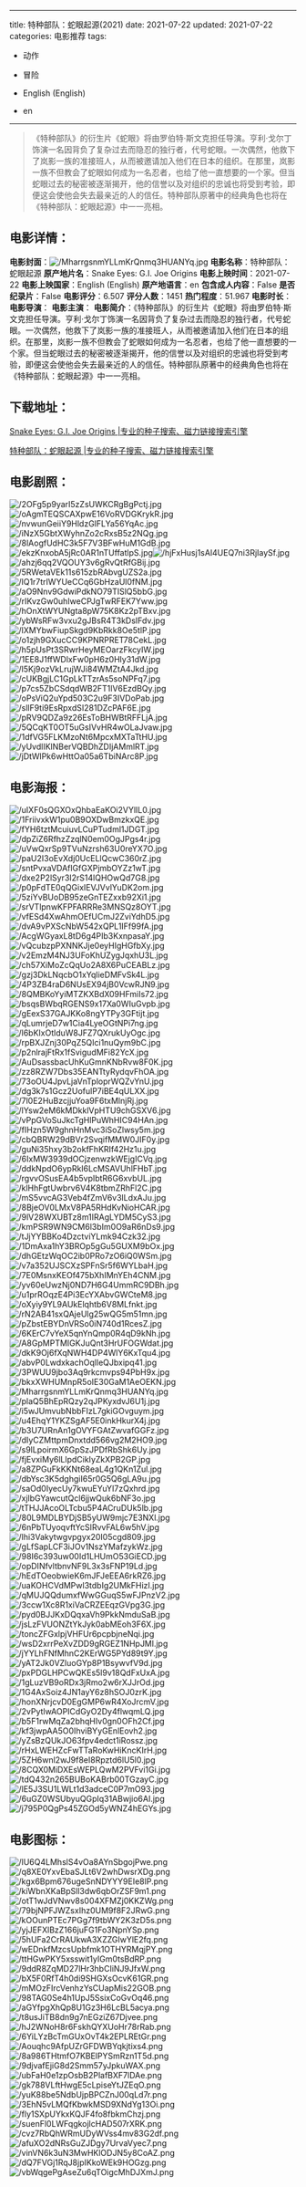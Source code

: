 
---
title: 特种部队：蛇眼起源(2021)
date: 2021-07-22
updated: 2021-07-22
categories: 电影推荐
tags:
- 动作
- 冒险

- English (English)
- en
---


> 《特种部队》的衍生片《蛇眼》将由罗伯特·斯文克担任导演。亨利·戈尔丁饰演一名因背负了复杂过去而隐忍的独行者，代号蛇眼。一次偶然，他救下了岚影一族的准接班人，从而被邀请加入他们在日本的组织。在那里，岚影一族不但教会了蛇眼如何成为一名忍者，也给了他一直想要的一个家。但当蛇眼过去的秘密被逐渐揭开，他的信誉以及对组织的忠诚也将受到考验，即便这会使他会失去最亲近的人的信任。特种部队原著中的经典角色也将在《特种部队：蛇眼起源》中一一亮相。

## **电影详情**：

**电影封面**：<img src="https://image.tmdb.org/t/p/w200/MharrgsnmYLLmKrQnmq3HUANYq.jpg" alt="/MharrgsnmYLLmKrQnmq3HUANYq.jpg" title="/MharrgsnmYLLmKrQnmq3HUANYq.jpg">
**电影名称**：特种部队：蛇眼起源
**原产地片名**：Snake Eyes: G.I. Joe Origins
**电影上映时间**：2021-07-22
**电影上映国家**：English (English)
**原产地语言**：en
**包含成人内容**：False
**是否纪录片**：False
**电影评分**：6.507
**评分人数**：1451
**热门程度**：51.967
**电影时长**：
**电影导演**：
**电影主演**：
**电影简介**：《特种部队》的衍生片《蛇眼》将由罗伯特·斯文克担任导演。亨利·戈尔丁饰演一名因背负了复杂过去而隐忍的独行者，代号蛇眼。一次偶然，他救下了岚影一族的准接班人，从而被邀请加入他们在日本的组织。在那里，岚影一族不但教会了蛇眼如何成为一名忍者，也给了他一直想要的一个家。但当蛇眼过去的秘密被逐渐揭开，他的信誉以及对组织的忠诚也将受到考验，即便这会使他会失去最亲近的人的信任。特种部队原著中的经典角色也将在《特种部队：蛇眼起源》中一一亮相。

## **下载地址**：
[Snake Eyes: G.I. Joe Origins |专业的种子搜索、磁力链接搜索引擎](https://movie.amd794.com:2083/?search=Snake%20Eyes%3A%20G.I.%20Joe%20Origins&ordering=&mode=match_phrase&page_size=10&page=1)

[特种部队：蛇眼起源 |专业的种子搜索、磁力链接搜索引擎](https://movie.amd794.com:2083/?search=%E7%89%B9%E7%A7%8D%E9%83%A8%E9%98%9F%EF%BC%9A%E8%9B%87%E7%9C%BC%E8%B5%B7%E6%BA%90&ordering=&mode=match_phrase&page_size=10&page=1)
 

## **电影剧照**：
<img src="https://image.tmdb.org/t/p/original/2OFg5p9yarI5zZsUWKCRgBgPctj.jpg" alt="/2OFg5p9yarI5zZsUWKCRgBgPctj.jpg" title="/2OFg5p9yarI5zZsUWKCRgBgPctj.jpg"><img src="https://image.tmdb.org/t/p/original/oAgmTEQSCAXpwE16VoRVDGKrykR.jpg" alt="/oAgmTEQSCAXpwE16VoRVDGKrykR.jpg" title="/oAgmTEQSCAXpwE16VoRVDGKrykR.jpg"><img src="https://image.tmdb.org/t/p/original/nvwunGeiiY9HldzGlFLYa56YqAc.jpg" alt="/nvwunGeiiY9HldzGlFLYa56YqAc.jpg" title="/nvwunGeiiY9HldzGlFLYa56YqAc.jpg"><img src="https://image.tmdb.org/t/p/original/iNzX5GbtXWyhnZo2cRxsB5z2NQg.jpg" alt="/iNzX5GbtXWyhnZo2cRxsB5z2NQg.jpg" title="/iNzX5GbtXWyhnZo2cRxsB5z2NQg.jpg"><img src="https://image.tmdb.org/t/p/original/8lAogfUdHC3k5F7V3BFwHuM1GdB.jpg" alt="/8lAogfUdHC3k5F7V3BFwHuM1GdB.jpg" title="/8lAogfUdHC3k5F7V3BFwHuM1GdB.jpg"><img src="https://image.tmdb.org/t/p/original/ekzKnxobA5jRc0AR1nTUffatlpS.jpg" alt="/ekzKnxobA5jRc0AR1nTUffatlpS.jpg" title="/ekzKnxobA5jRc0AR1nTUffatlpS.jpg"><img src="https://image.tmdb.org/t/p/original/hjFxHusj1sAl4UEQ7ni3RjIaySf.jpg" alt="/hjFxHusj1sAl4UEQ7ni3RjIaySf.jpg" title="/hjFxHusj1sAl4UEQ7ni3RjIaySf.jpg"><img src="https://image.tmdb.org/t/p/original/ahzj6qq2VQOUY3v6gRvQtRfGBij.jpg" alt="/ahzj6qq2VQOUY3v6gRvQtRfGBij.jpg" title="/ahzj6qq2VQOUY3v6gRvQtRfGBij.jpg"><img src="https://image.tmdb.org/t/p/original/5RWetaVEk11s615zbRAbvgUZS2a.jpg" alt="/5RWetaVEk11s615zbRAbvgUZS2a.jpg" title="/5RWetaVEk11s615zbRAbvgUZS2a.jpg"><img src="https://image.tmdb.org/t/p/original/lQ1r7trIWYUeCCq6GbHzaUl0fNM.jpg" alt="/lQ1r7trIWYUeCCq6GbHzaUl0fNM.jpg" title="/lQ1r7trIWYUeCCq6GbHzaUl0fNM.jpg"><img src="https://image.tmdb.org/t/p/original/aO9Nnv9GdwiPdkNO79TISlQ5bbG.jpg" alt="/aO9Nnv9GdwiPdkNO79TISlQ5bbG.jpg" title="/aO9Nnv9GdwiPdkNO79TISlQ5bbG.jpg"><img src="https://image.tmdb.org/t/p/original/rIKvzGw0uhIweCPJgTwRFEK7Yww.jpg" alt="/rIKvzGw0uhIweCPJgTwRFEK7Yww.jpg" title="/rIKvzGw0uhIweCPJgTwRFEK7Yww.jpg"><img src="https://image.tmdb.org/t/p/original/hOnXtWYUNgta8pW75K8Kz2pTBxv.jpg" alt="/hOnXtWYUNgta8pW75K8Kz2pTBxv.jpg" title="/hOnXtWYUNgta8pW75K8Kz2pTBxv.jpg"><img src="https://image.tmdb.org/t/p/original/ybWsRFw3vxu2gJBsR4T3kDsIFdv.jpg" alt="/ybWsRFw3vxu2gJBsR4T3kDsIFdv.jpg" title="/ybWsRFw3vxu2gJBsR4T3kDsIFdv.jpg"><img src="https://image.tmdb.org/t/p/original/lXMYbwFiupSkgd9KbRkk8Oe5tlP.jpg" alt="/lXMYbwFiupSkgd9KbRkk8Oe5tlP.jpg" title="/lXMYbwFiupSkgd9KbRkk8Oe5tlP.jpg"><img src="https://image.tmdb.org/t/p/original/o1zjh9GXucCC9KPNRPRET78CekL.jpg" alt="/o1zjh9GXucCC9KPNRPRET78CekL.jpg" title="/o1zjh9GXucCC9KPNRPRET78CekL.jpg"><img src="https://image.tmdb.org/t/p/original/h5pUsPt3SRwrHeyMEOarzFkcyIW.jpg" alt="/h5pUsPt3SRwrHeyMEOarzFkcyIW.jpg" title="/h5pUsPt3SRwrHeyMEOarzFkcyIW.jpg"><img src="https://image.tmdb.org/t/p/original/1EE8J1ffWDlxFw0pH6z0Hly31dW.jpg" alt="/1EE8J1ffWDlxFw0pH6z0Hly31dW.jpg" title="/1EE8J1ffWDlxFw0pH6z0Hly31dW.jpg"><img src="https://image.tmdb.org/t/p/original/l5Kj9ozVkLrujWJi84WMZtA4Jkd.jpg" alt="/l5Kj9ozVkLrujWJi84WMZtA4Jkd.jpg" title="/l5Kj9ozVkLrujWJi84WMZtA4Jkd.jpg"><img src="https://image.tmdb.org/t/p/original/cUKBgjLC1GpLkTTzrAs5soNPFq7.jpg" alt="/cUKBgjLC1GpLkTTzrAs5soNPFq7.jpg" title="/cUKBgjLC1GpLkTTzrAs5soNPFq7.jpg"><img src="https://image.tmdb.org/t/p/original/p7cs5ZbCSdqdWB2FT1lV6EzdBQy.jpg" alt="/p7cs5ZbCSdqdWB2FT1lV6EzdBQy.jpg" title="/p7cs5ZbCSdqdWB2FT1lV6EzdBQy.jpg"><img src="https://image.tmdb.org/t/p/original/oPsViQ2uYpd503C2u9F3IVDoPab.jpg" alt="/oPsViQ2uYpd503C2u9F3IVDoPab.jpg" title="/oPsViQ2uYpd503C2u9F3IVDoPab.jpg"><img src="https://image.tmdb.org/t/p/original/sllF9ti9EsRpxdSI281DZcPAF6E.jpg" alt="/sllF9ti9EsRpxdSI281DZcPAF6E.jpg" title="/sllF9ti9EsRpxdSI281DZcPAF6E.jpg"><img src="https://image.tmdb.org/t/p/original/pRV9QDZa9z26EsToBHWBtRFFLjA.jpg" alt="/pRV9QDZa9z26EsToBHWBtRFFLjA.jpg" title="/pRV9QDZa9z26EsToBHWBtRFFLjA.jpg"><img src="https://image.tmdb.org/t/p/original/5QCqKT0OT5uGsIVvHR4wOLaJvaw.jpg" alt="/5QCqKT0OT5uGsIVvHR4wOLaJvaw.jpg" title="/5QCqKT0OT5uGsIVvHR4wOLaJvaw.jpg"><img src="https://image.tmdb.org/t/p/original/1dfVG5FLKMzoNt6MpcxMXTaTtHU.jpg" alt="/1dfVG5FLKMzoNt6MpcxMXTaTtHU.jpg" title="/1dfVG5FLKMzoNt6MpcxMXTaTtHU.jpg"><img src="https://image.tmdb.org/t/p/original/yUvdlIKlNBerVQBDhZDIjAMmlRT.jpg" alt="/yUvdlIKlNBerVQBDhZDIjAMmlRT.jpg" title="/yUvdlIKlNBerVQBDhZDIjAMmlRT.jpg"><img src="https://image.tmdb.org/t/p/original/jDtWlPk6wHttOa05a6TbiNArc8P.jpg" alt="/jDtWlPk6wHttOa05a6TbiNArc8P.jpg" title="/jDtWlPk6wHttOa05a6TbiNArc8P.jpg">

## **电影海报**：
<img src="https://image.tmdb.org/t/p/original/uIXF0sQGXOxQhbaEaKOi2VYlIL0.jpg" alt="/uIXF0sQGXOxQhbaEaKOi2VYlIL0.jpg" title="/uIXF0sQGXOxQhbaEaKOi2VYlIL0.jpg"><img src="https://image.tmdb.org/t/p/original/1FriivxkW1pu0B9OXDwBmzkxQE.jpg" alt="/1FriivxkW1pu0B9OXDwBmzkxQE.jpg" title="/1FriivxkW1pu0B9OXDwBmzkxQE.jpg"><img src="https://image.tmdb.org/t/p/original/fYH6tztMcuiuvLCuPTudml1JDGT.jpg" alt="/fYH6tztMcuiuvLCuPTudml1JDGT.jpg" title="/fYH6tztMcuiuvLCuPTudml1JDGT.jpg"><img src="https://image.tmdb.org/t/p/original/dpZiZ6RfhzZzqlN0em0OgJPgs4r.jpg" alt="/dpZiZ6RfhzZzqlN0em0OgJPgs4r.jpg" title="/dpZiZ6RfhzZzqlN0em0OgJPgs4r.jpg"><img src="https://image.tmdb.org/t/p/original/uVwQxrSp9TVuNzrsh63U0reYX7O.jpg" alt="/uVwQxrSp9TVuNzrsh63U0reYX7O.jpg" title="/uVwQxrSp9TVuNzrsh63U0reYX7O.jpg"><img src="https://image.tmdb.org/t/p/original/paU2I3oEvXdj0UcELlQcwC360rZ.jpg" alt="/paU2I3oEvXdj0UcELlQcwC360rZ.jpg" title="/paU2I3oEvXdj0UcELlQcwC360rZ.jpg"><img src="https://image.tmdb.org/t/p/original/sntPvxaVDAflGfGXPjmbOYZz1wT.jpg" alt="/sntPvxaVDAflGfGXPjmbOYZz1wT.jpg" title="/sntPvxaVDAflGfGXPjmbOYZz1wT.jpg"><img src="https://image.tmdb.org/t/p/original/dxe2P2lSyr3I2rS14lQHOwQd7G8.jpg" alt="/dxe2P2lSyr3I2rS14lQHOwQd7G8.jpg" title="/dxe2P2lSyr3I2rS14lQHOwQd7G8.jpg"><img src="https://image.tmdb.org/t/p/original/p0pFdTE0qQGixIEVJVvlYuDK2om.jpg" alt="/p0pFdTE0qQGixIEVJVvlYuDK2om.jpg" title="/p0pFdTE0qQGixIEVJVvlYuDK2om.jpg"><img src="https://image.tmdb.org/t/p/original/5ziYvBUoDB95zeGnTEZxxb92Xi1.jpg" alt="/5ziYvBUoDB95zeGnTEZxxb92Xi1.jpg" title="/5ziYvBUoDB95zeGnTEZxxb92Xi1.jpg"><img src="https://image.tmdb.org/t/p/original/srVTlpnwKFPFARRRe3MNSQz8OYT.jpg" alt="/srVTlpnwKFPFARRRe3MNSQz8OYT.jpg" title="/srVTlpnwKFPFARRRe3MNSQz8OYT.jpg"><img src="https://image.tmdb.org/t/p/original/vfESd4XwAhmOEfUCmJ2ZviYdhD5.jpg" alt="/vfESd4XwAhmOEfUCmJ2ZviYdhD5.jpg" title="/vfESd4XwAhmOEfUCmJ2ZviYdhD5.jpg"><img src="https://image.tmdb.org/t/p/original/dvA9vPXScNbW542xQPL1IFf99fA.jpg" alt="/dvA9vPXScNbW542xQPL1IFf99fA.jpg" title="/dvA9vPXScNbW542xQPL1IFf99fA.jpg"><img src="https://image.tmdb.org/t/p/original/AcgWGyaxL8tD6g4PIb3KxnpasaY.jpg" alt="/AcgWGyaxL8tD6g4PIb3KxnpasaY.jpg" title="/AcgWGyaxL8tD6g4PIb3KxnpasaY.jpg"><img src="https://image.tmdb.org/t/p/original/vQcubzpPXNNKJje0eyHIgHGfbXy.jpg" alt="/vQcubzpPXNNKJje0eyHIgHGfbXy.jpg" title="/vQcubzpPXNNKJje0eyHIgHGfbXy.jpg"><img src="https://image.tmdb.org/t/p/original/v2EmzM4NJ3UFoKhUZygJqxhU3L.jpg" alt="/v2EmzM4NJ3UFoKhUZygJqxhU3L.jpg" title="/v2EmzM4NJ3UFoKhUZygJqxhU3L.jpg"><img src="https://image.tmdb.org/t/p/original/ch57XiMoZcQqUo2A8X6PuCEABLz.jpg" alt="/ch57XiMoZcQqUo2A8X6PuCEABLz.jpg" title="/ch57XiMoZcQqUo2A8X6PuCEABLz.jpg"><img src="https://image.tmdb.org/t/p/original/gzj3DkLNqcbO1xYqlieDMFvSk4L.jpg" alt="/gzj3DkLNqcbO1xYqlieDMFvSk4L.jpg" title="/gzj3DkLNqcbO1xYqlieDMFvSk4L.jpg"><img src="https://image.tmdb.org/t/p/original/4P3ZB4raD6NUsEX94jB0VcwRJN9.jpg" alt="/4P3ZB4raD6NUsEX94jB0VcwRJN9.jpg" title="/4P3ZB4raD6NUsEX94jB0VcwRJN9.jpg"><img src="https://image.tmdb.org/t/p/original/8QMBKoYyiMTZKXBdX09HFmiIs72.jpg" alt="/8QMBKoYyiMTZKXBdX09HFmiIs72.jpg" title="/8QMBKoYyiMTZKXBdX09HFmiIs72.jpg"><img src="https://image.tmdb.org/t/p/original/bsqsBWbqRGENS9x17Xa0WIuGvpb.jpg" alt="/bsqsBWbqRGENS9x17Xa0WIuGvpb.jpg" title="/bsqsBWbqRGENS9x17Xa0WIuGvpb.jpg"><img src="https://image.tmdb.org/t/p/original/gEexS37GAJKKo8ngYTPy3GFtijt.jpg" alt="/gEexS37GAJKKo8ngYTPy3GFtijt.jpg" title="/gEexS37GAJKKo8ngYTPy3GFtijt.jpg"><img src="https://image.tmdb.org/t/p/original/qLumrjeD7w1Cia4LyeOGtNPi7ng.jpg" alt="/qLumrjeD7w1Cia4LyeOGtNPi7ng.jpg" title="/qLumrjeD7w1Cia4LyeOGtNPi7ng.jpg"><img src="https://image.tmdb.org/t/p/original/l6bKIxOtlduW8JFZ7QXrukUyOgc.jpg" alt="/l6bKIxOtlduW8JFZ7QXrukUyOgc.jpg" title="/l6bKIxOtlduW8JFZ7QXrukUyOgc.jpg"><img src="https://image.tmdb.org/t/p/original/rpBXJZnj30PqZ5QIci1nuQym9bC.jpg" alt="/rpBXJZnj30PqZ5QIci1nuQym9bC.jpg" title="/rpBXJZnj30PqZ5QIci1nuQym9bC.jpg"><img src="https://image.tmdb.org/t/p/original/p2nlrajFtRx1fSvigudMFi82YcX.jpg" alt="/p2nlrajFtRx1fSvigudMFi82YcX.jpg" title="/p2nlrajFtRx1fSvigudMFi82YcX.jpg"><img src="https://image.tmdb.org/t/p/original/AuDsassbacUhKuGmnKNbRvw8F0K.jpg" alt="/AuDsassbacUhKuGmnKNbRvw8F0K.jpg" title="/AuDsassbacUhKuGmnKNbRvw8F0K.jpg"><img src="https://image.tmdb.org/t/p/original/zz8RZW7Dbs35EANTtyRydqvFhOA.jpg" alt="/zz8RZW7Dbs35EANTtyRydqvFhOA.jpg" title="/zz8RZW7Dbs35EANTtyRydqvFhOA.jpg"><img src="https://image.tmdb.org/t/p/original/73oOU4JpvLjaVnTploprWQZvYnU.jpg" alt="/73oOU4JpvLjaVnTploprWQZvYnU.jpg" title="/73oOU4JpvLjaVnTploprWQZvYnU.jpg"><img src="https://image.tmdb.org/t/p/original/dg3k7s1Gcz2UofulP7iBE4qULXX.jpg" alt="/dg3k7s1Gcz2UofulP7iBE4qULXX.jpg" title="/dg3k7s1Gcz2UofulP7iBE4qULXX.jpg"><img src="https://image.tmdb.org/t/p/original/7l0E2HuBzcjjuYoa9F6txMlnjRj.jpg" alt="/7l0E2HuBzcjjuYoa9F6txMlnjRj.jpg" title="/7l0E2HuBzcjjuYoa9F6txMlnjRj.jpg"><img src="https://image.tmdb.org/t/p/original/lYsw2eM6kMDkklVpHTU9chGSXV6.jpg" alt="/lYsw2eM6kMDkklVpHTU9chGSXV6.jpg" title="/lYsw2eM6kMDkklVpHTU9chGSXV6.jpg"><img src="https://image.tmdb.org/t/p/original/vPpGVoSuJkcTgHlPuWhHIC94HAn.jpg" alt="/vPpGVoSuJkcTgHlPuWhHIC94HAn.jpg" title="/vPpGVoSuJkcTgHlPuWhHIC94HAn.jpg"><img src="https://image.tmdb.org/t/p/original/fIHzn5W9ghnHnMvc3iSoZlwsy5m.jpg" alt="/fIHzn5W9ghnHnMvc3iSoZlwsy5m.jpg" title="/fIHzn5W9ghnHnMvc3iSoZlwsy5m.jpg"><img src="https://image.tmdb.org/t/p/original/cbQBRW29dBVr2SvqifMMW0JIF0y.jpg" alt="/cbQBRW29dBVr2SvqifMMW0JIF0y.jpg" title="/cbQBRW29dBVr2SvqifMMW0JIF0y.jpg"><img src="https://image.tmdb.org/t/p/original/guNi35hxy3b2okfFhKRIf42Hz1u.jpg" alt="/guNi35hxy3b2okfFhKRIf42Hz1u.jpg" title="/guNi35hxy3b2okfFhKRIf42Hz1u.jpg"><img src="https://image.tmdb.org/t/p/original/6IxMW3939dOCjzenwzkWEjgICVq.jpg" alt="/6IxMW3939dOCjzenwzkWEjgICVq.jpg" title="/6IxMW3939dOCjzenwzkWEjgICVq.jpg"><img src="https://image.tmdb.org/t/p/original/ddkNpdO6ypRkI6LcMSAVUhlFHbT.jpg" alt="/ddkNpdO6ypRkI6LcMSAVUhlFHbT.jpg" title="/ddkNpdO6ypRkI6LcMSAVUhlFHbT.jpg"><img src="https://image.tmdb.org/t/p/original/rgvvOSusEA4b5vpIbtR6G6xvbUL.jpg" alt="/rgvvOSusEA4b5vpIbtR6G6xvbUL.jpg" title="/rgvvOSusEA4b5vpIbtR6G6xvbUL.jpg"><img src="https://image.tmdb.org/t/p/original/klHhFgtUwbrv6V4K8tbmZRhFl2C.jpg" alt="/klHhFgtUwbrv6V4K8tbmZRhFl2C.jpg" title="/klHhFgtUwbrv6V4K8tbmZRhFl2C.jpg"><img src="https://image.tmdb.org/t/p/original/mS5vvcAG3Veb4fZmV6v3lLdxAJu.jpg" alt="/mS5vvcAG3Veb4fZmV6v3lLdxAJu.jpg" title="/mS5vvcAG3Veb4fZmV6v3lLdxAJu.jpg"><img src="https://image.tmdb.org/t/p/original/8BjeOV0LMxV8PA5RHdKvNioHCAR.jpg" alt="/8BjeOV0LMxV8PA5RHdKvNioHCAR.jpg" title="/8BjeOV0LMxV8PA5RHdKvNioHCAR.jpg"><img src="https://image.tmdb.org/t/p/original/9lV28WXUBTz8m1IRAgLYDM5CyS3.jpg" alt="/9lV28WXUBTz8m1IRAgLYDM5CyS3.jpg" title="/9lV28WXUBTz8m1IRAgLYDM5CyS3.jpg"><img src="https://image.tmdb.org/t/p/original/kmPSR9WN9CM6l3bIm0O9aR6nDs9.jpg" alt="/kmPSR9WN9CM6l3bIm0O9aR6nDs9.jpg" title="/kmPSR9WN9CM6l3bIm0O9aR6nDs9.jpg"><img src="https://image.tmdb.org/t/p/original/tJjYYBBKo4DzctviYLmk94Czk32.jpg" alt="/tJjYYBBKo4DzctviYLmk94Czk32.jpg" title="/tJjYYBBKo4DzctviYLmk94Czk32.jpg"><img src="https://image.tmdb.org/t/p/original/1DmAxa1hY3BROp5gGu5GUXM9bOx.jpg" alt="/1DmAxa1hY3BROp5gGu5GUXM9bOx.jpg" title="/1DmAxa1hY3BROp5gGu5GUXM9bOx.jpg"><img src="https://image.tmdb.org/t/p/original/dhGEtzWqOC2ib0PRo7zO6iQ0WSm.jpg" alt="/dhGEtzWqOC2ib0PRo7zO6iQ0WSm.jpg" title="/dhGEtzWqOC2ib0PRo7zO6iQ0WSm.jpg"><img src="https://image.tmdb.org/t/p/original/v7a352UJSCXzSPFnSr5f6WYLbaH.jpg" alt="/v7a352UJSCXzSPFnSr5f6WYLbaH.jpg" title="/v7a352UJSCXzSPFnSr5f6WYLbaH.jpg"><img src="https://image.tmdb.org/t/p/original/7E0MsnxKEOf475bXhIMnYEh4CNM.jpg" alt="/7E0MsnxKEOf475bXhIMnYEh4CNM.jpg" title="/7E0MsnxKEOf475bXhIMnYEh4CNM.jpg"><img src="https://image.tmdb.org/t/p/original/yv60eUwzNj0ND7H6G4UmmRC9DBh.jpg" alt="/yv60eUwzNj0ND7H6G4UmmRC9DBh.jpg" title="/yv60eUwzNj0ND7H6G4UmmRC9DBh.jpg"><img src="https://image.tmdb.org/t/p/original/u1prROqzE4Pi3EcYXAbvGWCteM8.jpg" alt="/u1prROqzE4Pi3EcYXAbvGWCteM8.jpg" title="/u1prROqzE4Pi3EcYXAbvGWCteM8.jpg"><img src="https://image.tmdb.org/t/p/original/oXyiy9YL9AUkElqhtb6V8MLfnkt.jpg" alt="/oXyiy9YL9AUkElqhtb6V8MLfnkt.jpg" title="/oXyiy9YL9AUkElqhtb6V8MLfnkt.jpg"><img src="https://image.tmdb.org/t/p/original/rN2AB41sxQAjeUlg25wQG5m51mn.jpg" alt="/rN2AB41sxQAjeUlg25wQG5m51mn.jpg" title="/rN2AB41sxQAjeUlg25wQG5m51mn.jpg"><img src="https://image.tmdb.org/t/p/original/pZbstEBYDnVRSo0iN740d1RcesZ.jpg" alt="/pZbstEBYDnVRSo0iN740d1RcesZ.jpg" title="/pZbstEBYDnVRSo0iN740d1RcesZ.jpg"><img src="https://image.tmdb.org/t/p/original/6KErC7vYeX5qnYnQmp0R4qD9kNh.jpg" alt="/6KErC7vYeX5qnYnQmp0R4qD9kNh.jpg" title="/6KErC7vYeX5qnYnQmp0R4qD9kNh.jpg"><img src="https://image.tmdb.org/t/p/original/A8GpMPTMIGKJuQnt3HrUFOGWdat.jpg" alt="/A8GpMPTMIGKJuQnt3HrUFOGWdat.jpg" title="/A8GpMPTMIGKJuQnt3HrUFOGWdat.jpg"><img src="https://image.tmdb.org/t/p/original/dkK9Oj6fXqNWH4DP4WlY6KxTqu4.jpg" alt="/dkK9Oj6fXqNWH4DP4WlY6KxTqu4.jpg" title="/dkK9Oj6fXqNWH4DP4WlY6KxTqu4.jpg"><img src="https://image.tmdb.org/t/p/original/abvP0LwdxkachOqlleQJbxipq41.jpg" alt="/abvP0LwdxkachOqlleQJbxipq41.jpg" title="/abvP0LwdxkachOqlleQJbxipq41.jpg"><img src="https://image.tmdb.org/t/p/original/3PWUU9jbo3Aq9rkcmvps94PbH9x.jpg" alt="/3PWUU9jbo3Aq9rkcmvps94PbH9x.jpg" title="/3PWUU9jbo3Aq9rkcmvps94PbH9x.jpg"><img src="https://image.tmdb.org/t/p/original/bkxXWHUMnpR5oIE30GaM1AeOEKN.jpg" alt="/bkxXWHUMnpR5oIE30GaM1AeOEKN.jpg" title="/bkxXWHUMnpR5oIE30GaM1AeOEKN.jpg"><img src="https://image.tmdb.org/t/p/original/MharrgsnmYLLmKrQnmq3HUANYq.jpg" alt="/MharrgsnmYLLmKrQnmq3HUANYq.jpg" title="/MharrgsnmYLLmKrQnmq3HUANYq.jpg"><img src="https://image.tmdb.org/t/p/original/plaQ5BhEpRQzy2qJPKyxdvJ6U1j.jpg" alt="/plaQ5BhEpRQzy2qJPKyxdvJ6U1j.jpg" title="/plaQ5BhEpRQzy2qJPKyxdvJ6U1j.jpg"><img src="https://image.tmdb.org/t/p/original/i5wJUmvubNbbFIzL7gkiGOvguym.jpg" alt="/i5wJUmvubNbbFIzL7gkiGOvguym.jpg" title="/i5wJUmvubNbbFIzL7gkiGOvguym.jpg"><img src="https://image.tmdb.org/t/p/original/u4EhqY1YKZSgAF5E0inkHkurX4j.jpg" alt="/u4EhqY1YKZSgAF5E0inkHkurX4j.jpg" title="/u4EhqY1YKZSgAF5E0inkHkurX4j.jpg"><img src="https://image.tmdb.org/t/p/original/b3U7URnAn1gOVYFGAtZwvafGGFz.jpg" alt="/b3U7URnAn1gOVYFGAtZwvafGGFz.jpg" title="/b3U7URnAn1gOVYFGAtZwvafGGFz.jpg"><img src="https://image.tmdb.org/t/p/original/dIyCZMttpmDnxtdd566vg2M2HO9.jpg" alt="/dIyCZMttpmDnxtdd566vg2M2HO9.jpg" title="/dIyCZMttpmDnxtdd566vg2M2HO9.jpg"><img src="https://image.tmdb.org/t/p/original/s9lLpoirmX6GpSzJPDfRbShk6Uy.jpg" alt="/s9lLpoirmX6GpSzJPDfRbShk6Uy.jpg" title="/s9lLpoirmX6GpSzJPDfRbShk6Uy.jpg"><img src="https://image.tmdb.org/t/p/original/fjEvxiMy6lLlpdCikIyZkXPB2GP.jpg" alt="/fjEvxiMy6lLlpdCikIyZkXPB2GP.jpg" title="/fjEvxiMy6lLlpdCikIyZkXPB2GP.jpg"><img src="https://image.tmdb.org/t/p/original/a8ZPGuFkKKNt68eaL4g1QKn1Zul.jpg" alt="/a8ZPGuFkKKNt68eaL4g1QKn1Zul.jpg" title="/a8ZPGuFkKKNt68eaL4g1QKn1Zul.jpg"><img src="https://image.tmdb.org/t/p/original/dbYsc3K5dghgiI65r0G5Q6gLA9u.jpg" alt="/dbYsc3K5dghgiI65r0G5Q6gLA9u.jpg" title="/dbYsc3K5dghgiI65r0G5Q6gLA9u.jpg"><img src="https://image.tmdb.org/t/p/original/saOd0IyecUy7kwuEYuYI7zQxhrd.jpg" alt="/saOd0IyecUy7kwuEYuYI7zQxhrd.jpg" title="/saOd0IyecUy7kwuEYuYI7zQxhrd.jpg"><img src="https://image.tmdb.org/t/p/original/xjlbGYawcutQcl6jjwQuk6bNF3o.jpg" alt="/xjlbGYawcutQcl6jjwQuk6bNF3o.jpg" title="/xjlbGYawcutQcl6jjwQuk6bNF3o.jpg"><img src="https://image.tmdb.org/t/p/original/tTHJJAcoOLTcbu5P4ACruDUk5lb.jpg" alt="/tTHJJAcoOLTcbu5P4ACruDUk5lb.jpg" title="/tTHJJAcoOLTcbu5P4ACruDUk5lb.jpg"><img src="https://image.tmdb.org/t/p/original/80L9MDLBYDjSB5yUW9mjc7E3NXl.jpg" alt="/80L9MDLBYDjSB5yUW9mjc7E3NXl.jpg" title="/80L9MDLBYDjSB5yUW9mjc7E3NXl.jpg"><img src="https://image.tmdb.org/t/p/original/6nPbTUyoqvftYcSIRvvFAL6w5hV.jpg" alt="/6nPbTUyoqvftYcSIRvvFAL6w5hV.jpg" title="/6nPbTUyoqvftYcSIRvvFAL6w5hV.jpg"><img src="https://image.tmdb.org/t/p/original/lhi3Vakytwgvpgyx20I05cgd809.jpg" alt="/lhi3Vakytwgvpgyx20I05cgd809.jpg" title="/lhi3Vakytwgvpgyx20I05cgd809.jpg"><img src="https://image.tmdb.org/t/p/original/gLfSapLCF3iJOv1NszYMafzykWz.jpg" alt="/gLfSapLCF3iJOv1NszYMafzykWz.jpg" title="/gLfSapLCF3iJOv1NszYMafzykWz.jpg"><img src="https://image.tmdb.org/t/p/original/98I6c393uw00Id1LHUmO53GiECD.jpg" alt="/98I6c393uw00Id1LHUmO53GiECD.jpg" title="/98I6c393uw00Id1LHUmO53GiECD.jpg"><img src="https://image.tmdb.org/t/p/original/opDINfvltbnvNF9L3x3sFNP19Ld.jpg" alt="/opDINfvltbnvNF9L3x3sFNP19Ld.jpg" title="/opDINfvltbnvNF9L3x3sFNP19Ld.jpg"><img src="https://image.tmdb.org/t/p/original/hEdTOeobwieK6mJFJeEEA6rkRZ6.jpg" alt="/hEdTOeobwieK6mJFJeEEA6rkRZ6.jpg" title="/hEdTOeobwieK6mJFJeEEA6rkRZ6.jpg"><img src="https://image.tmdb.org/t/p/original/uaKOHCVdMPwl3tdbIg2UMkFHizI.jpg" alt="/uaKOHCVdMPwl3tdbIg2UMkFHizI.jpg" title="/uaKOHCVdMPwl3tdbIg2UMkFHizI.jpg"><img src="https://image.tmdb.org/t/p/original/qMUJQQdumxfWwGGuqS5wFJPnzV2.jpg" alt="/qMUJQQdumxfWwGGuqS5wFJPnzV2.jpg" title="/qMUJQQdumxfWwGGuqS5wFJPnzV2.jpg"><img src="https://image.tmdb.org/t/p/original/3ccw1Xc8R1xiVaCRZEEqzGVpg3G.jpg" alt="/3ccw1Xc8R1xiVaCRZEEqzGVpg3G.jpg" title="/3ccw1Xc8R1xiVaCRZEEqzGVpg3G.jpg"><img src="https://image.tmdb.org/t/p/original/pyd0BJJKxDQqxaVh9PkkNmduSaB.jpg" alt="/pyd0BJJKxDQqxaVh9PkkNmduSaB.jpg" title="/pyd0BJJKxDQqxaVh9PkkNmduSaB.jpg"><img src="https://image.tmdb.org/t/p/original/jsLzFVUONZtYkJyk0abMEoh3F6X.jpg" alt="/jsLzFVUONZtYkJyk0abMEoh3F6X.jpg" title="/jsLzFVUONZtYkJyk0abMEoh3F6X.jpg"><img src="https://image.tmdb.org/t/p/original/toncZFGxlpjVHFUr6pcpbjneNqi.jpg" alt="/toncZFGxlpjVHFUr6pcpbjneNqi.jpg" title="/toncZFGxlpjVHFUr6pcpbjneNqi.jpg"><img src="https://image.tmdb.org/t/p/original/wsD2xrrPeXvZDD9gRGEZ1NHpJMl.jpg" alt="/wsD2xrrPeXvZDD9gRGEZ1NHpJMl.jpg" title="/wsD2xrrPeXvZDD9gRGEZ1NHpJMl.jpg"><img src="https://image.tmdb.org/t/p/original/jYYLhFNfMhnC2KErWG5PYd89t9Y.jpg" alt="/jYYLhFNfMhnC2KErWG5PYd89t9Y.jpg" title="/jYYLhFNfMhnC2KErWG5PYd89t9Y.jpg"><img src="https://image.tmdb.org/t/p/original/yAT2Jk0VZluoGYp8P1BsywvfV9d.jpg" alt="/yAT2Jk0VZluoGYp8P1BsywvfV9d.jpg" title="/yAT2Jk0VZluoGYp8P1BsywvfV9d.jpg"><img src="https://image.tmdb.org/t/p/original/pxPDGLHPCwQKEs5l9v18QdFxUxA.jpg" alt="/pxPDGLHPCwQKEs5l9v18QdFxUxA.jpg" title="/pxPDGLHPCwQKEs5l9v18QdFxUxA.jpg"><img src="https://image.tmdb.org/t/p/original/1gLuzVB9oRDx3jRmo2w6rXJJrOd.jpg" alt="/1gLuzVB9oRDx3jRmo2w6rXJJrOd.jpg" title="/1gLuzVB9oRDx3jRmo2w6rXJJrOd.jpg"><img src="https://image.tmdb.org/t/p/original/1G4AxSoiz4JN1ayY6z8hSOJ0zrK.jpg" alt="/1G4AxSoiz4JN1ayY6z8hSOJ0zrK.jpg" title="/1G4AxSoiz4JN1ayY6z8hSOJ0zrK.jpg"><img src="https://image.tmdb.org/t/p/original/honXNrjcvD0EgGMP6wR4XoJrcmV.jpg" alt="/honXNrjcvD0EgGMP6wR4XoJrcmV.jpg" title="/honXNrjcvD0EgGMP6wR4XoJrcmV.jpg"><img src="https://image.tmdb.org/t/p/original/2vPytlwAOPICdGyO2Dy4flwqmLQ.jpg" alt="/2vPytlwAOPICdGyO2Dy4flwqmLQ.jpg" title="/2vPytlwAOPICdGyO2Dy4flwqmLQ.jpg"><img src="https://image.tmdb.org/t/p/original/b5F1rwMqZa2bhqHIv0gn0OFh2Cf.jpg" alt="/b5F1rwMqZa2bhqHIv0gn0OFh2Cf.jpg" title="/b5F1rwMqZa2bhqHIv0gn0OFh2Cf.jpg"><img src="https://image.tmdb.org/t/p/original/kf3jwpAA5O0IhviBYyGEnlEovh2.jpg" alt="/kf3jwpAA5O0IhviBYyGEnlEovh2.jpg" title="/kf3jwpAA5O0IhviBYyGEnlEovh2.jpg"><img src="https://image.tmdb.org/t/p/original/yZsBzQUkJO63fpv4edct1iRossz.jpg" alt="/yZsBzQUkJO63fpv4edct1iRossz.jpg" title="/yZsBzQUkJO63fpv4edct1iRossz.jpg"><img src="https://image.tmdb.org/t/p/original/rHxLWEHZcFwTTaRoKwHiKncKIrH.jpg" alt="/rHxLWEHZcFwTTaRoKwHiKncKIrH.jpg" title="/rHxLWEHZcFwTTaRoKwHiKncKIrH.jpg"><img src="https://image.tmdb.org/t/p/original/5ZH6wnl2wJ9f8eI8Rpztd6lU5l0.jpg" alt="/5ZH6wnl2wJ9f8eI8Rpztd6lU5l0.jpg" title="/5ZH6wnl2wJ9f8eI8Rpztd6lU5l0.jpg"><img src="https://image.tmdb.org/t/p/original/8CQX0MiDXEsWEPLQwM2PVFvi1Gi.jpg" alt="/8CQX0MiDXEsWEPLQwM2PVFvi1Gi.jpg" title="/8CQX0MiDXEsWEPLQwM2PVFvi1Gi.jpg"><img src="https://image.tmdb.org/t/p/original/tdQ432n265BUBoKABrb00TGzayC.jpg" alt="/tdQ432n265BUBoKABrb00TGzayC.jpg" title="/tdQ432n265BUBoKABrb00TGzayC.jpg"><img src="https://image.tmdb.org/t/p/original/lE5J3SU1LWLt1d3adceC0P7mO93.jpg" alt="/lE5J3SU1LWLt1d3adceC0P7mO93.jpg" title="/lE5J3SU1LWLt1d3adceC0P7mO93.jpg"><img src="https://image.tmdb.org/t/p/original/6uGZ0WSUbyuQGpIq31ABwjio6AI.jpg" alt="/6uGZ0WSUbyuQGpIq31ABwjio6AI.jpg" title="/6uGZ0WSUbyuQGpIq31ABwjio6AI.jpg"><img src="https://image.tmdb.org/t/p/original/j795P0QgPs45ZGOd5yWNZ4hEGYs.jpg" alt="/j795P0QgPs45ZGOd5yWNZ4hEGYs.jpg" title="/j795P0QgPs45ZGOd5yWNZ4hEGYs.jpg">

## **电影图标**：
<img src="https://image.tmdb.org/t/p/original/lU6Q4LMhslS4vOa8AYnSbgojPwe.png" alt="/lU6Q4LMhslS4vOa8AYnSbgojPwe.png" title="/lU6Q4LMhslS4vOa8AYnSbgojPwe.png"><img src="https://image.tmdb.org/t/p/original/q8XE0YxvEbaSJLt6V2whDwsrXDg.png" alt="/q8XE0YxvEbaSJLt6V2whDwsrXDg.png" title="/q8XE0YxvEbaSJLt6V2whDwsrXDg.png"><img src="https://image.tmdb.org/t/p/original/kgx6Bpm676ugeSnNDYYY9EIe8lP.png" alt="/kgx6Bpm676ugeSnNDYYY9EIe8lP.png" title="/kgx6Bpm676ugeSnNDYYY9EIe8lP.png"><img src="https://image.tmdb.org/t/p/original/kiWbnXKaBpSll3dw6qbOrZSF9m1.png" alt="/kiWbnXKaBpSll3dw6qbOrZSF9m1.png" title="/kiWbnXKaBpSll3dw6qbOrZSF9m1.png"><img src="https://image.tmdb.org/t/p/original/otT1wJdVNwv8s004XFMZj0KKZWg.png" alt="/otT1wJdVNwv8s004XFMZj0KKZWg.png" title="/otT1wJdVNwv8s004XFMZj0KKZWg.png"><img src="https://image.tmdb.org/t/p/original/79bjNPFJWZsxIhz0UM9f8F2JRwG.png" alt="/79bjNPFJWZsxIhz0UM9f8F2JRwG.png" title="/79bjNPFJWZsxIhz0UM9f8F2JRwG.png"><img src="https://image.tmdb.org/t/p/original/kOOunPTEc7PGg7f9tbWY2K3zD5s.png" alt="/kOOunPTEc7PGg7f9tbWY2K3zD5s.png" title="/kOOunPTEc7PGg7f9tbWY2K3zD5s.png"><img src="https://image.tmdb.org/t/p/original/yjJEFXlBzZ166juFG1Fo3NpnYSp.png" alt="/yjJEFXlBzZ166juFG1Fo3NpnYSp.png" title="/yjJEFXlBzZ166juFG1Fo3NpnYSp.png"><img src="https://image.tmdb.org/t/p/original/5hUFa2CrRAUkwA3XZZGIwYlE2fq.png" alt="/5hUFa2CrRAUkwA3XZZGIwYlE2fq.png" title="/5hUFa2CrRAUkwA3XZZGIwYlE2fq.png"><img src="https://image.tmdb.org/t/p/original/wEDnkfMzcsUpbfmk1OTHYRMqjPY.png" alt="/wEDnkfMzcsUpbfmk1OTHYRMqjPY.png" title="/wEDnkfMzcsUpbfmk1OTHYRMqjPY.png"><img src="https://image.tmdb.org/t/p/original/ttHGwPKY5xsswit1yIGm0tsBdRP.png" alt="/ttHGwPKY5xsswit1yIGm0tsBdRP.png" title="/ttHGwPKY5xsswit1yIGm0tsBdRP.png"><img src="https://image.tmdb.org/t/p/original/9ddR8ZqMD27lHr3hbCIiNJ9JfxW.png" alt="/9ddR8ZqMD27lHr3hbCIiNJ9JfxW.png" title="/9ddR8ZqMD27lHr3hbCIiNJ9JfxW.png"><img src="https://image.tmdb.org/t/p/original/bX5F0RfT4h0di9SHGXsOcvK61GR.png" alt="/bX5F0RfT4h0di9SHGXsOcvK61GR.png" title="/bX5F0RfT4h0di9SHGXsOcvK61GR.png"><img src="https://image.tmdb.org/t/p/original/mMOzFIrcVenhzYsCUapMis22GOB.png" alt="/mMOzFIrcVenhzYsCUapMis22GOB.png" title="/mMOzFIrcVenhzYsCUapMis22GOB.png"><img src="https://image.tmdb.org/t/p/original/98TAG0Se4h1UpJ5SsixCoGvOq46.png" alt="/98TAG0Se4h1UpJ5SsixCoGvOq46.png" title="/98TAG0Se4h1UpJ5SsixCoGvOq46.png"><img src="https://image.tmdb.org/t/p/original/aGYfpgXhQp8U1Gz3H6LcBL5acya.png" alt="/aGYfpgXhQp8U1Gz3H6LcBL5acya.png" title="/aGYfpgXhQp8U1Gz3H6LcBL5acya.png"><img src="https://image.tmdb.org/t/p/original/t8usJiTB8dn9g7nEGziZ67Djvee.png" alt="/t8usJiTB8dn9g7nEGziZ67Djvee.png" title="/t8usJiTB8dn9g7nEGziZ67Djvee.png"><img src="https://image.tmdb.org/t/p/original/hJ2WNoH8r6FskhQYXUoHr78rRab.png" alt="/hJ2WNoH8r6FskhQYXUoHr78rRab.png" title="/hJ2WNoH8r6FskhQYXUoHr78rRab.png"><img src="https://image.tmdb.org/t/p/original/6YiLYzBcTmGUxOvT4k2EPLREtGr.png" alt="/6YiLYzBcTmGUxOvT4k2EPLREtGr.png" title="/6YiLYzBcTmGUxOvT4k2EPLREtGr.png"><img src="https://image.tmdb.org/t/p/original/Aouqhc9AfpUZrGFDWBYqkjtixs4.png" alt="/Aouqhc9AfpUZrGFDWBYqkjtixs4.png" title="/Aouqhc9AfpUZrGFDWBYqkjtixs4.png"><img src="https://image.tmdb.org/t/p/original/8a986THtmfO7KBElPYSmRzn1T5d.png" alt="/8a986THtmfO7KBElPYSmRzn1T5d.png" title="/8a986THtmfO7KBElPYSmRzn1T5d.png"><img src="https://image.tmdb.org/t/p/original/9djvafEjiG8d2Smm57yJpkuWAX.png" alt="/9djvafEjiG8d2Smm57yJpkuWAX.png" title="/9djvafEjiG8d2Smm57yJpkuWAX.png"><img src="https://image.tmdb.org/t/p/original/ubFaH0e1zpOsbB2PlafBXF7lDAe.png" alt="/ubFaH0e1zpOsbB2PlafBXF7lDAe.png" title="/ubFaH0e1zpOsbB2PlafBXF7lDAe.png"><img src="https://image.tmdb.org/t/p/original/gk788VLftHwgE5cLpiseYtJZEqO.png" alt="/gk788VLftHwgE5cLpiseYtJZEqO.png" title="/gk788VLftHwgE5cLpiseYtJZEqO.png"><img src="https://image.tmdb.org/t/p/original/yuK88be5NdbUjpBPCZnJ00qLd7r.png" alt="/yuK88be5NdbUjpBPCZnJ00qLd7r.png" title="/yuK88be5NdbUjpBPCZnJ00qLd7r.png"><img src="https://image.tmdb.org/t/p/original/3EhN5vLMQfKbwkMSD9XNdYg13Oi.png" alt="/3EhN5vLMQfKbwkMSD9XNdYg13Oi.png" title="/3EhN5vLMQfKbwkMSD9XNdYg13Oi.png"><img src="https://image.tmdb.org/t/p/original/fly1SXpUYkxKQJF4fo8fbkmChzj.png" alt="/fly1SXpUYkxKQJF4fo8fbkmChzj.png" title="/fly1SXpUYkxKQJF4fo8fbkmChzj.png"><img src="https://image.tmdb.org/t/p/original/suenFl0LWFqgkojlcHAD507rXRK.png" alt="/suenFl0LWFqgkojlcHAD507rXRK.png" title="/suenFl0LWFqgkojlcHAD507rXRK.png"><img src="https://image.tmdb.org/t/p/original/cvz7RbQhWRmUDyWVss4mv83G2df.png" alt="/cvz7RbQhWRmUDyWVss4mv83G2df.png" title="/cvz7RbQhWRmUDyWVss4mv83G2df.png"><img src="https://image.tmdb.org/t/p/original/afuXO2dNRsGuZJDgy7UrvaVyec7.png" alt="/afuXO2dNRsGuZJDgy7UrvaVyec7.png" title="/afuXO2dNRsGuZJDgy7UrvaVyec7.png"><img src="https://image.tmdb.org/t/p/original/vinVN6k3uN3MwHKlODJN5y8CoAZ.png" alt="/vinVN6k3uN3MwHKlODJN5y8CoAZ.png" title="/vinVN6k3uN3MwHKlODJN5y8CoAZ.png"><img src="https://image.tmdb.org/t/p/original/dQ7FVGj1RqJ8jpIKkoWEk9HOGzg.png" alt="/dQ7FVGj1RqJ8jpIKkoWEk9HOGzg.png" title="/dQ7FVGj1RqJ8jpIKkoWEk9HOGzg.png"><img src="https://image.tmdb.org/t/p/original/vbWqgePgAseZu6qTOigcMhDJXmJ.png" alt="/vbWqgePgAseZu6qTOigcMhDJXmJ.png" title="/vbWqgePgAseZu6qTOigcMhDJXmJ.png">
